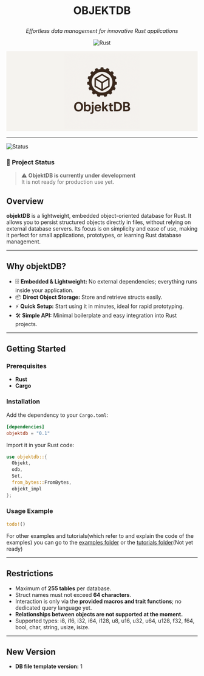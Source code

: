 # <p align="center">OBJEKTDB</p>
<p align="center"><i>Effortless data management for innovative Rust applications</i></p>

<p align="center">
  <img alt="Rust" src="https://img.shields.io/badge/Rust-000000.svg?style=flat&logo=Rust&logoColor=white" />
</p>

<p align="center">
  <img src="img/banner.png" alt="objektDB banner" />
</p>

---
![Status](https://img.shields.io/badge/status-in%20development-yellow?style=for-the-badge)

### 🚧 Project Status  
> ⚠️ **ObjektDB is currently under development**  
> It is not ready for production use yet.

## Overview

**objektDB** is a lightweight, embedded object-oriented database for Rust. It allows you to persist structured objects directly in files, without relying on external database servers. Its focus is on simplicity and ease of use, making it perfect for small applications, prototypes, or learning Rust database management.

---

## Why objektDB?

- 🗄️ **Embedded & Lightweight:** No external dependencies; everything runs inside your application.  
- 📦 **Direct Object Storage:** Store and retrieve structs easily.  
- ⚡ **Quick Setup:** Start using it in minutes, ideal for rapid prototyping.  
- 🛠️ **Simple API:** Minimal boilerplate and easy integration into Rust projects.  

---

## Getting Started

### Prerequisites

- **Rust**  
- **Cargo**  

### Installation

Add the dependency to your `Cargo.toml`:

```toml
[dependencies]
objektdb = "0.1"
````

Import it in your Rust code:

```rust
use objektdb::{
  Objekt,
  odb,
  Set,
  from_bytes::FromBytes,
  objekt_impl
};
```

### Usage Example

```rust
todo!()
```

For other examples and tutorials(which refer to and explain the code of the examples) you can go to the [examples folder](examples) or the [tutorials folder](docs/tutorials/)(Not yet ready)

---

## Restrictions

* Maximum of **255 tables** per database.
* Struct names must not exceed **64 characters**.
* Interaction is only via the **provided macros and trait functions**; no dedicated query language yet.
* **Relationships between objects are not supported at the moment.**
* Supported types: i8, i16, i32, i64, i128, u8, u16, u32, u64, u128, f32, f64, bool, char, string, usize, isize.

---

## New Version

* **DB file template version:** 1


